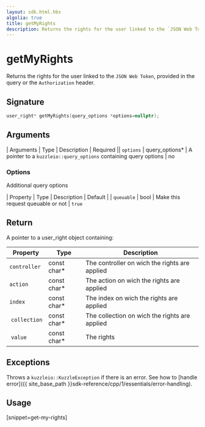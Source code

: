 ```yaml
---
layout: sdk.html.hbs
algolia: true
title: getMyRights
description: Returns the rights for the user linked to the `JSON Web Token`.
---
```



# getMyRights

Returns the rights for the user linked to the `JSON Web Token`, provided in the query or the `Authorization` header.

## Signature

```cpp
user_right* getMyRights(query_options *options=nullptr);
```

## Arguments

| Arguments    | Type    | Description | Required
|| `options`  | query_options*    | A pointer to a `kuzzleio::query_options` containing query options | no

### **Options**

Additional query options

| Property     | Type    | Description                       | Default
| | `queuable` | bool | Make this request queuable or not | `true`

## Return

A pointer to a user_right object containing:

| Property     | Type    | Description                       |
| ---------- | ------- | --------------------------------- |
| `controller` | const char* | The controller on wich the rights are applied |
| `action` | const char* | The action on wich the rights are applied |
| `index` | const char* | The index on wich the rights are applied |
| `collection` | const char* | The collection on wich the rights are applied |
| `value` | const char* | The rights |

## Exceptions

Throws a `kuzzleio::KuzzleException` if there is an error. See how to [handle error]({{ site_base_path }}sdk-reference/cpp/1/essentials/error-handling).

## Usage

[snippet=get-my-rights]
